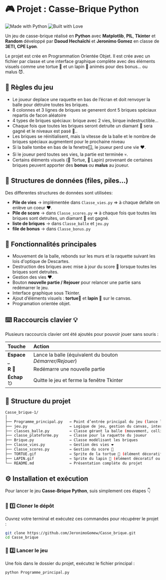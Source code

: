 # 🎮 Projet : Casse-Brique Python  

![Made with Python](https://forthebadge.com/images/badges/made-with-python.svg)
![Built with Love](https://forthebadge.com/images/badges/built-with-love.svg)

Un jeu de casse-brique réalisé en **Python** avec **Matplotlib**, **PIL**, **Tkinter** et **Random** développé par **Daoud Hechaïchi** et **Jeronimo Gomez** en classe de  **3ETI, CPE Lyon**.  

Le projet est crée en Programmation Orientée Objet. Il est crée avec un fichier par classe et une interface graphique complète avec des éléments visuels comme une tortue 🐢 et un lapin 🐇 animés pour des bonus... ou malus 😈.

## 🎯 Règles du jeu

- Le joueur deplace une raquette en bas de l’écran et doit renvoyer la balle pour détruire toutes les briques.
- 8 colonnes et 3 lignes de briques se generent dont 5 briques spéciaux repartis de facon aléatoire
- 4 types de briques spéciaux: brique avec 2 vies, birque indestructible...   
- Chaque fois que toutes les briques seront detruite un diamant 💎 sera gagné et le niveaux est pasé 🎉.. 
- Les briques se réinitialisent, mais la vitesse de la balle et le nombre de briques spéciaux augmentent pour le    prochaine niveau 
- Si la balle tombe en bas de la fenetre🪟, le joueur perd une vie ❤️.  
- Si le joueur perd toutes ses vies, la partie est terminée 💀.  
- Certains éléments visuels (🐢 Tortue, 🐇 Lapin) provenant de certaines briques peuvent apporter des **bonus** ou **malus** au joueur.
  






## 🧮 Structures de données (files, piles...)

Des differentes structures de données sont utilisées:

- **Pile de vies** → implémentée dans `Classe_vies.py` => à chaque defaite on enlève un coeur ❤️. 
- **Pile de score** → dans `Classe_scores.py` => à chaque fois que toutes les briques sont detruites, un diamant 💎 est gagné.
- **liste de briques** → dans `Classe_balle` et `jeu.py` 
- **file de bonus** → dans `Classe_bonus.py`
  





## 🚀 Fonctionnalités principales

- Mouvement de la balle, rebonds sur les murs et la raquette suivant les lois d'optique de Descartes.  
- Destruction des briques avec mise à jour du score 💎 lorsque toutes les briques sont detruites.     
- Gestion des vies ❤️.     
- Bouton **nouvelle partie / Rejouer** pour relancer une partie sans redémarrer le jeu.  
- Interface graphique sous Tkinter.   
- Ajout d’éléments visuels : **tortue**🐢 et **lapin** 🐇 sur le canvas.   
- Programation orientée objet.  


## ⌨️ Raccourcis clavier 💡

Plusieurs raccourcis clavier ont été ajoutés pour pouvoir jouer sans souris :

| Touche | Action |
|:-------|:--------|
| **Espace** ⎵ | Lance la balle (équivalent du bouton *Démarrer/Rejouer*) |
| **R** 🔁 | Redémarre une nouvelle partie |
| **Échap** ⎋ | Quitte le jeu et ferme la fenêtre Tkinter |

 

## 🧠 Structure du projet
```bash
Casse_brique-1/
│
├── Programme_principal.py   → Point d’entrée principal du jeu (lance l’interface)
├── jeu.py                   → Logique de jeu, gestion du canvas, interactions, initialisation des variables (balle, raquette...)
├── classes_balle.py         → Classe gérant la balle (mouvement, collisions, rebonds)
├── classe_plateforme.py     → Classe pour la raquette du joueur
├── Brique.py                → Classe modélisant les briques
├── Classe_vies.py           → Gestion des vies ❤️
├── Classe_scores.py         → Gestion du score 💎
├── TORTUE.gif               → Sprite de la tortue 🐢 (élément décoratif ou animation)
├── LAPIN.gif                → Sprite du lapin 🐇 (élément décoratif ou animation)
└── README.md                → Présentation complète du projet

```

## ⚙️ Installation et exécution

Pour lancer le jeu **Casse-Brique Python**, suis simplement ces étapes 👇



### 🧩 1️⃣ Cloner le dépôt

Ouvrez votre terminal et exécutez ces commandes pour récupérer le projet :

```bash
git clone https://github.com/JeronimoGomew/Casse_brique.git
cd Casse_brique
```

### 🚀 2️⃣ Lancer le jeu

Une fois dans le dossier du projet, exécutez le fichier principal :

```bash
python Programme_principal.py
